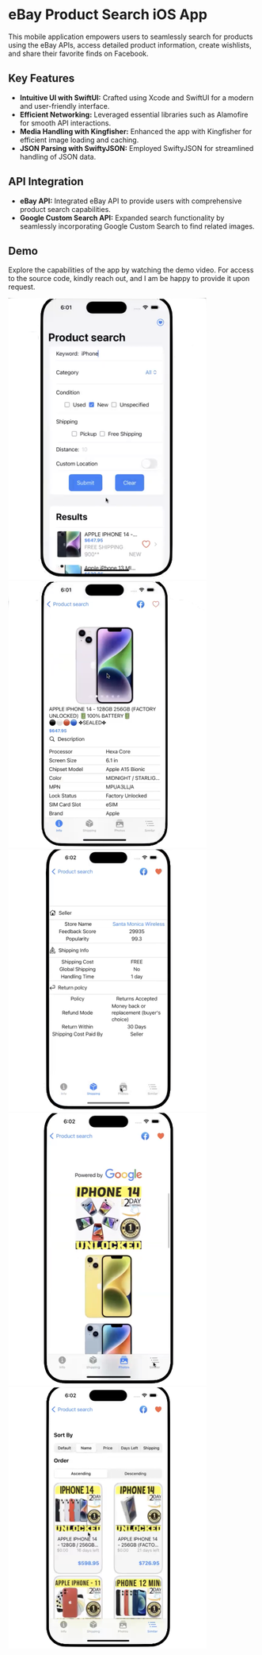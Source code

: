 <!DOCTYPE html>
<html lang="en">
<head>
  <meta charset="UTF-8">
  <meta name="viewport" content="width=device-width, initial-scale=1.0">
</head>
<body>

  <h1>eBay Product Search iOS App</h1>
  <p>This mobile application empowers users to seamlessly search for products using the eBay APIs, access detailed product information, create wishlists, and share their favorite finds on Facebook.</p>

  <h2>Key Features</h2>
  <ul>
    <li><strong>Intuitive UI with SwiftUI:</strong> Crafted using Xcode and SwiftUI for a modern and user-friendly interface.</li>
    <li><strong>Efficient Networking:</strong> Leveraged essential libraries such as Alamofire for smooth API interactions.</li>
    <li><strong>Media Handling with Kingfisher:</strong> Enhanced the app with Kingfisher for efficient image loading and caching.</li>
    <li><strong>JSON Parsing with SwiftyJSON:</strong> Employed SwiftyJSON for streamlined handling of JSON data.</li>
  </ul>

  <h2>API Integration</h2>
  <ul>
    <li><strong>eBay API:</strong> Integrated eBay API to provide users with comprehensive product search capabilities.</li>
    <li><strong>Google Custom Search API:</strong> Expanded search functionality by seamlessly incorporating Google Custom Search to find related images.</li>
  </ul>

  <h2>Demo</h2>
  <p>Explore the capabilities of the app by watching the demo video. For access to the source code, kindly reach out, and I am be happy to provide it upon request.</p>
<img src="https://github.com/evanshiu/eBay_app/blob/main/img/iphone4.png" alt="Image" width="400">
<img src="https://github.com/evanshiu/eBay_app/blob/main/img/iphone5.png" alt="Image" width="400">
<img src="https://github.com/evanshiu/eBay_app/blob/main/img/iphone1.png" alt="Image" width="400">
<img src="https://github.com/evanshiu/eBay_app/blob/main/img/iphone2.png" alt="Image" width="400">
<img src="https://github.com/evanshiu/eBay_app/blob/main/img/iphone3.png" alt="Image" width="400">


</body>
</html>
